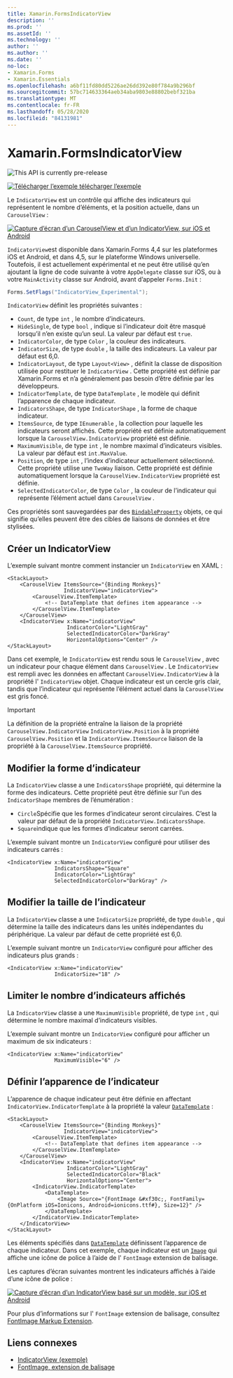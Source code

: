 ```yaml
---
title: Xamarin.FormsIndicatorView
description: ''
ms.prod: ''
ms.assetId: ''
ms.technology: ''
author: ''
ms.author: ''
ms.date: ''
no-loc:
- Xamarin.Forms
- Xamarin.Essentials
ms.openlocfilehash: a6bf11fd80dd5226ae26dd392e80f784a9b296bf
ms.sourcegitcommit: 57bc714633364aeb34aba9803e88802bebf321ba
ms.translationtype: MT
ms.contentlocale: fr-FR
ms.lasthandoff: 05/28/2020
ms.locfileid: "84131981"
---
```

# <a name="xamarinforms-indicatorview"></a>Xamarin.FormsIndicatorView

![](~/media/shared/preview.png "This API is currently pre-release")

[![Télécharger ](~/media/shared/download.png) l’exemple télécharger l’exemple](https://docs.microsoft.com/samples/xamarin/xamarin-forms-samples/userinterface-indicatorviewdemos/)

Le `IndicatorView` est un contrôle qui affiche des indicateurs qui représentent le nombre d’éléments, et la position actuelle, dans un `CarouselView` :

[![Capture d’écran d’un CarouselView et d’un IndicatorView, sur iOS et Android](indicatorview-images/circles.png "Cercles IndicatorView")](indicatorview-images/circles-large.png#lightbox "Cercles IndicatorView")

`IndicatorView`est disponible dans Xamarin.Forms 4,4 sur les plateformes iOS et Android, et dans 4,5, sur le plateforme Windows universelle. Toutefois, il est actuellement expérimental et ne peut être utilisé qu’en ajoutant la ligne de code suivante à votre `AppDelegate` classe sur iOS, ou à votre `MainActivity` classe sur Android, avant d’appeler `Forms.Init` :

```csharp
Forms.SetFlags("IndicatorView_Experimental");
```

`IndicatorView` définit les propriétés suivantes :

- `Count`, de type `int` , le nombre d’indicateurs.
- `HideSingle`, de type `bool` , indique si l’indicateur doit être masqué lorsqu’il n’en existe qu’un seul. La valeur par défaut est `true`.
- `IndicatorColor`, de type `Color` , la couleur des indicateurs.
- `IndicatorSize`, de type `double` , la taille des indicateurs. La valeur par défaut est 6,0.
- `IndicatorLayout`, de type `Layout<View>` , définit la classe de disposition utilisée pour restituer le `IndicatorView` . Cette propriété est définie par Xamarin.Forms et n’a généralement pas besoin d’être définie par les développeurs.
- `IndicatorTemplate`, de type `DataTemplate` , le modèle qui définit l’apparence de chaque indicateur.
- `IndicatorsShape`, de type `IndicatorShape` , la forme de chaque indicateur.
- `ItemsSource`, de type `IEnumerable` , la collection pour laquelle les indicateurs seront affichés. Cette propriété est définie automatiquement lorsque la `CarouselView.IndicatorView` propriété est définie.
- `MaximumVisible`, de type `int` , le nombre maximal d’indicateurs visibles. La valeur par défaut est `int.MaxValue`.
- `Position`, de type `int` , l’index d’indicateur actuellement sélectionné. Cette propriété utilise une `TwoWay` liaison. Cette propriété est définie automatiquement lorsque la `CarouselView.IndicatorView` propriété est définie.
- `SelectedIndicatorColor`, de type `Color` , la couleur de l’indicateur qui représente l’élément actuel dans `CarouselView` .

Ces propriétés sont sauvegardées par des [`BindableProperty`](xref:Xamarin.Forms.BindableProperty) objets, ce qui signifie qu’elles peuvent être des cibles de liaisons de données et être stylisées.

## <a name="create-an-indicatorview"></a>Créer un IndicatorView

L’exemple suivant montre comment instancier un `IndicatorView` en XAML :

```xaml
<StackLayout>
    <CarouselView ItemsSource="{Binding Monkeys}"
                  IndicatorView="indicatorView">
        <CarouselView.ItemTemplate>
            <!-- DataTemplate that defines item appearance -->
        </CarouselView.ItemTemplate>
    </CarouselView>
    <IndicatorView x:Name="indicatorView"
                   IndicatorColor="LightGray"
                   SelectedIndicatorColor="DarkGray"
                   HorizontalOptions="Center" />
</StackLayout>
```

Dans cet exemple, le `IndicatorView` est rendu sous le `CarouselView` , avec un indicateur pour chaque élément dans `CarouselView` . Le `IndicatorView` est rempli avec les données en affectant `CarouselView.IndicatorView` à la propriété l' `IndicatorView` objet. Chaque indicateur est un cercle gris clair, tandis que l’indicateur qui représente l’élément actuel dans la `CarouselView` est gris foncé.

> [!IMPORTANT]
> La définition de la propriété entraîne la liaison de la propriété `CarouselView.IndicatorView` `IndicatorView.Position` à la propriété `CarouselView.Position` et la `IndicatorView.ItemsSource` liaison de la propriété à la `CarouselView.ItemsSource` propriété.

## <a name="change-indicator-shape"></a>Modifier la forme d’indicateur

La `IndicatorView` classe a une `IndicatorsShape` propriété, qui détermine la forme des indicateurs. Cette propriété peut être définie sur l’un des `IndicatorShape` membres de l’énumération :

- `Circle`Spécifie que les formes d’indicateur seront circulaires. C’est la valeur par défaut de la propriété `IndicatorView.IndicatorsShape`.
- `Square`indique que les formes d’indicateur seront carrées.

L’exemple suivant montre un `IndicatorView` configuré pour utiliser des indicateurs carrés :

```xaml
<IndicatorView x:Name="indicatorView"
               IndicatorsShape="Square"
               IndicatorColor="LightGray"
               SelectedIndicatorColor="DarkGray" />
```

## <a name="change-indicator-size"></a>Modifier la taille de l’indicateur

La `IndicatorView` classe a une `IndicatorSize` propriété, de type `double` , qui détermine la taille des indicateurs dans les unités indépendantes du périphérique. La valeur par défaut de cette propriété est 6,0.

L’exemple suivant montre un `IndicatorView` configuré pour afficher des indicateurs plus grands :

```xaml
<IndicatorView x:Name="indicatorView"
               IndicatorSize="18" />
```

## <a name="limit-the-number-of-indicators-displayed"></a>Limiter le nombre d’indicateurs affichés

La `IndicatorView` classe a une `MaximumVisible` propriété, de type `int` , qui détermine le nombre maximal d’indicateurs visibles.

L’exemple suivant montre un `IndicatorView` configuré pour afficher un maximum de six indicateurs :

```xaml
<IndicatorView x:Name="indicatorView"
               MaximumVisible="6" />
```

## <a name="define-indicator-appearance"></a>Définir l’apparence de l’indicateur

L’apparence de chaque indicateur peut être définie en affectant `IndicatorView.IndicatorTemplate` à la propriété la valeur [`DataTemplate`](xref:Xamarin.Forms.DataTemplate) :

```xaml
<StackLayout>
    <CarouselView ItemsSource="{Binding Monkeys}"
                  IndicatorView="indicatorView">
        <CarouselView.ItemTemplate>
            <!-- DataTemplate that defines item appearance -->
        </CarouselView.ItemTemplate>
    </CarouselView>
    <IndicatorView x:Name="indicatorView"
                   IndicatorColor="LightGray"
                   SelectedIndicatorColor="Black"
                   HorizontalOptions="Center">
        <IndicatorView.IndicatorTemplate>
            <DataTemplate>
                <Image Source="{FontImage &#xf30c;, FontFamily={OnPlatform iOS=Ionicons, Android=ionicons.ttf#}, Size=12}" />
            </DataTemplate>
        </IndicatorView.IndicatorTemplate>
    </IndicatorView>
</StackLayout>
```

Les éléments spécifiés dans [`DataTemplate`](xref:Xamarin.Forms.DataTemplate) définissent l’apparence de chaque indicateur. Dans cet exemple, chaque indicateur est un [`Image`](xref:Xamarin.Forms.Image) qui affiche une icône de police à l’aide de l' `FontImage` extension de balisage.

Les captures d’écran suivantes montrent les indicateurs affichés à l’aide d’une icône de police :

[![Capture d’écran d’un IndicatorView basé sur un modèle, sur iOS et Android](indicatorview-images/templated.png "IndicatorView basé sur un modèle")](indicatorview-images/templated-large.png#lightbox "IndicatorView basé sur un modèle")

Pour plus d’informations sur l' `FontImage` extension de balisage, consultez [FontImage Markup Extension](~/xamarin-forms/xaml/markup-extensions/consuming.md#fontimage-markup-extension).

## <a name="related-links"></a>Liens connexes

- [IndicatorView (exemple)](https://docs.microsoft.com/samples/xamarin/xamarin-forms-samples/userinterface-indicatorviewdemos/)
- [FontImage, extension de balisage](~/xamarin-forms/xaml/markup-extensions/consuming.md#fontimage-markup-extension)

